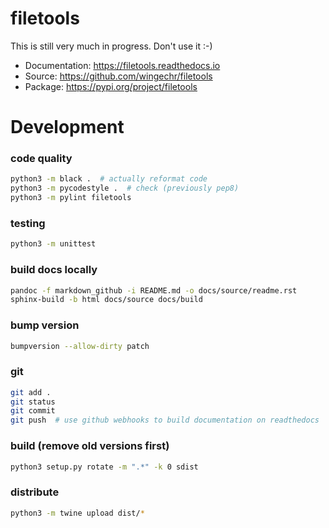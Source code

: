 # filetools

This is still very much in progress. Don't use it :-)

* Documentation: https://filetools.readthedocs.io
* Source: https://github.com/wingechr/filetools
* Package: https://pypi.org/project/filetools


# Development

### code quality
```bash
python3 -m black .  # actually reformat code
python3 -m pycodestyle .  # check (previously pep8)
python3 -m pylint filetools
```

### testing
```bash
python3 -m unittest
```

### build docs locally
```bash
pandoc -f markdown_github -i README.md -o docs/source/readme.rst
sphinx-build -b html docs/source docs/build
```

### bump version
```bash
bumpversion --allow-dirty patch
```

### git
```bash
git add .
git status
git commit
git push  # use github webhooks to build documentation on readthedocs
```

### build (remove old versions first)
```bash
python3 setup.py rotate -m ".*" -k 0 sdist
```

### distribute
```bash
python3 -m twine upload dist/*
```
